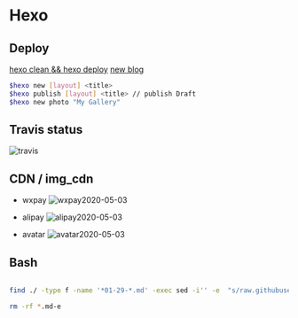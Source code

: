# Hexo

## Deploy

[hexo clean && hexo deploy](https://hexo.io/docs/deployment)
[new blog](https://hexo.io/docs/writing)

```bash
$hexo new [layout] <title>
$hexo publish [layout] <title> // publish Draft
$hexo new photo "My Gallery"
```

## Travis status

![travis](https://travis-ci.org/CatzillaOrz/catzilla_githubio_repo.svg?branch=master)

## CDN / img_cdn

- wxpay
![wxpay2020-05-03](https://cdn.jsdelivr.net/gh/catzillaorz/imgcdn/vsc_img/wxpay2020-05-03.jpeg)

- alipay
![alipay2020-05-03](https://cdn.jsdelivr.net/gh/catzillaorz/imgcdn/vsc_img/alipay2020-05-03.jpeg)

- avatar
![avatar2020-05-03](https://cdn.jsdelivr.net/gh/catzillaorz/imgcdn/vsc_img/avatar2020-05-03.JPG)

## Bash

```bash

find ./ -type f -name '*01-29-*.md' -exec sed -i'' -e  "s/raw.githubusercontent.com\/CatzillaOrz\/imgcdn\/master\//cdn.jsdelivr.net\/gh\/catzillaorz\/imgcdn\//g" {} \;

rm -rf *.md-e
```
